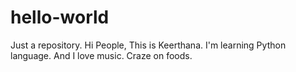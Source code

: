 # hello-world
Just a repository.
Hi People,
  This is Keerthana. I'm learning Python language. And I love music.
  Craze on foods.
